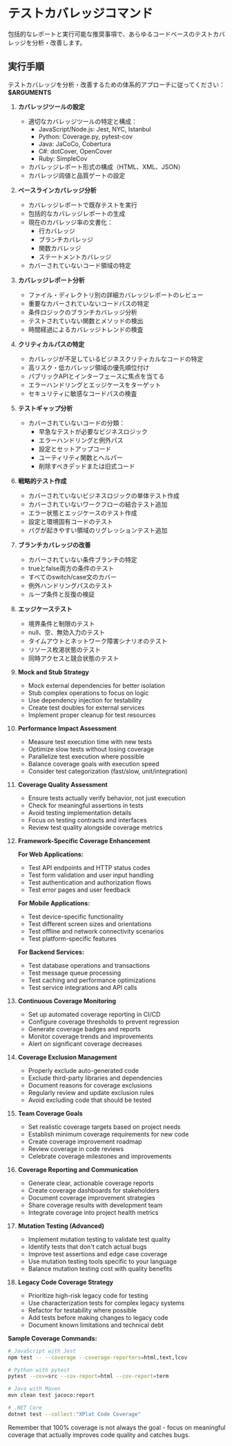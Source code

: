 # テストカバレッジコマンド

包括的なレポートと実行可能な推奨事項で、あらゆるコードベースのテストカバレッジを分析・改善します。

## 実行手順

テストカバレッジを分析・改善するための体系的アプローチに従ってください： **$ARGUMENTS**

1. **カバレッジツールの設定**
   - 適切なカバレッジツールの特定と構成：
     - JavaScript/Node.js: Jest, NYC, Istanbul
     - Python: Coverage.py, pytest-cov
     - Java: JaCoCo, Cobertura
     - C#: dotCover, OpenCover
     - Ruby: SimpleCov
   - カバレッジレポート形式の構成（HTML、XML、JSON）
   - カバレッジ闾値と品質ゲートの設定

2. **ベースラインカバレッジ分析**
   - カバレッジレポートで既存テストを実行
   - 包括的なカバレッジレポートの生成
   - 現在のカバレッジ率の文書化：
     - 行カバレッジ
     - ブランチカバレッジ
     - 関数カバレッジ
     - ステートメントカバレッジ
   - カバーされていないコード領域の特定

3. **カバレッジレポート分析**
   - ファイル・ディレクトリ別の詳細カバレッジレポートのレビュー
   - 重要なカバーされていないコードパスの特定
   - 条件ロジックのブランチカバレッジ分析
   - テストされていない関数とメソッドの検出
   - 時間経過によるカバレッジトレンドの検査

4. **クリティカルパスの特定**
   - カバレッジが不足しているビジネスクリティカルなコードの特定
   - 高リスク・低カバレッジ領域の優先順位付け
   - パブリックAPIとインターフェースに焦点を当てる
   - エラーハンドリングとエッジケースをターゲット
   - セキュリティに敏感なコードパスの検査

5. **テストギャップ分析**
   - カバーされていないコードの分類：
     - 早急なテストが必要なビジネスロジック
     - エラーハンドリングと例外パス
     - 設定とセットアップコード
     - ユーティリティ関数とヘルパー
     - 削除すべきデッドまたは旧式コード

6. **戦略的テスト作成**
   - カバーされていないビジネスロジックの単体テスト作成
   - カバーされていないワークフローの結合テスト追加
   - エラー状態とエッジケースのテスト作成
   - 設定と環境固有コードのテスト
   - バグが起きやすい領域のリグレッションテスト追加

7. **ブランチカバレッジの改善**
   - カバーされていない条件ブランチの特定
   - trueとfalse両方の条件のテスト
   - すべてのswitch/case文のカバー
   - 例外ハンドリングパスのテスト
   - ループ条件と反復の検証

8. **エッジケーステスト**
   - 境界条件と制限のテスト
   - null、空、無効入力のテスト
   - タイムアウトとネットワーク障害シナリオのテスト
   - リソース枚渇状態のテスト
   - 同時アクセスと競合状態のテスト

9. **Mock and Stub Strategy**
   - Mock external dependencies for better isolation
   - Stub complex operations to focus on logic
   - Use dependency injection for testability
   - Create test doubles for external services
   - Implement proper cleanup for test resources

10. **Performance Impact Assessment**
    - Measure test execution time with new tests
    - Optimize slow tests without losing coverage
    - Parallelize test execution where possible
    - Balance coverage goals with execution speed
    - Consider test categorization (fast/slow, unit/integration)

11. **Coverage Quality Assessment**
    - Ensure tests actually verify behavior, not just execution
    - Check for meaningful assertions in tests
    - Avoid testing implementation details
    - Focus on testing contracts and interfaces
    - Review test quality alongside coverage metrics

12. **Framework-Specific Coverage Enhancement**
    
    **For Web Applications:**
    - Test API endpoints and HTTP status codes
    - Test form validation and user input handling
    - Test authentication and authorization flows
    - Test error pages and user feedback

    **For Mobile Applications:**
    - Test device-specific functionality
    - Test different screen sizes and orientations
    - Test offline and network connectivity scenarios
    - Test platform-specific features

    **For Backend Services:**
    - Test database operations and transactions
    - Test message queue processing
    - Test caching and performance optimizations
    - Test service integrations and API calls

13. **Continuous Coverage Monitoring**
    - Set up automated coverage reporting in CI/CD
    - Configure coverage thresholds to prevent regression
    - Generate coverage badges and reports
    - Monitor coverage trends and improvements
    - Alert on significant coverage decreases

14. **Coverage Exclusion Management**
    - Properly exclude auto-generated code
    - Exclude third-party libraries and dependencies
    - Document reasons for coverage exclusions
    - Regularly review and update exclusion rules
    - Avoid excluding code that should be tested

15. **Team Coverage Goals**
    - Set realistic coverage targets based on project needs
    - Establish minimum coverage requirements for new code
    - Create coverage improvement roadmap
    - Review coverage in code reviews
    - Celebrate coverage milestones and improvements

16. **Coverage Reporting and Communication**
    - Generate clear, actionable coverage reports
    - Create coverage dashboards for stakeholders
    - Document coverage improvement strategies
    - Share coverage results with development team
    - Integrate coverage into project health metrics

17. **Mutation Testing (Advanced)**
    - Implement mutation testing to validate test quality
    - Identify tests that don't catch actual bugs
    - Improve test assertions and edge case coverage
    - Use mutation testing tools specific to your language
    - Balance mutation testing cost with quality benefits

18. **Legacy Code Coverage Strategy**
    - Prioritize high-risk legacy code for testing
    - Use characterization tests for complex legacy systems
    - Refactor for testability where possible
    - Add tests before making changes to legacy code
    - Document known limitations and technical debt

**Sample Coverage Commands:**

```bash
# JavaScript with Jest
npm test -- --coverage --coverage-reporters=html,text,lcov

# Python with pytest
pytest --cov=src --cov-report=html --cov-report=term

# Java with Maven
mvn clean test jacoco:report

# .NET Core
dotnet test --collect:"XPlat Code Coverage"
```

Remember that 100% coverage is not always the goal - focus on meaningful coverage that actually improves code quality and catches bugs.